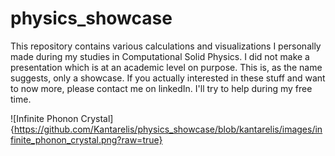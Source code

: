 # physics_showcase
This repository contains various calculations and visualizations I personally made during my studies in Computational Solid Physics. I did not make a presentation which is at an academic level on purpose. This is, as the name suggests, only a showcase. If you actually interested in these stuff and want to now more, please contact me on linkedIn. I'll try to help during my free time.

![Infinite Phonon Crystal]{https://github.com/Kantarelis/physics_showcase/blob/kantarelis/images/infinite_phonon_crystal.png?raw=true}
